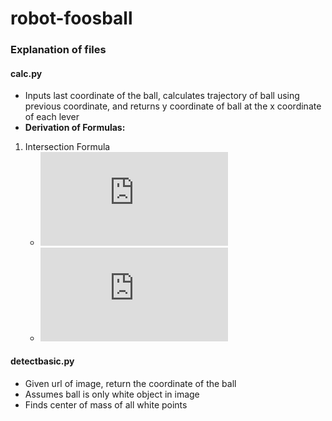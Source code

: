 # robot-foosball

### Explanation of files

#### calc.py
* Inputs last coordinate of the ball, calculates trajectory of ball using previous coordinate, and returns y coordinate of ball at the x coordinate of each lever
* __Derivation of Formulas:__
 1. Intersection Formula
	* ![equation](http://www.sciweavers.org/tex2img.php?eq=y-y_1%20%3D%20%5Cfrac%7By_1-y_2%7D%7Bx_1-x_2%7D%20%5Ccdot%20%28x-x_1%29&bc=White&fc=Black&im=jpg&fs=12&ff=arev&edit=0)
	* ![equation](http://www.sciweavers.org/tex2img.php?eq=%28y-y_1%29%5Ccdot%28%5Cfrac%7Bx_1-x_2%7D%7By_1-y_2%7D%29%2Bx_1%3Dx&bc=White&fc=Black&im=jpg&fs=12&ff=arev&edit=0)




#### detectbasic.py
* Given url of image, return the coordinate of the ball
* Assumes ball is only white object in image
* Finds center of mass of all white points
